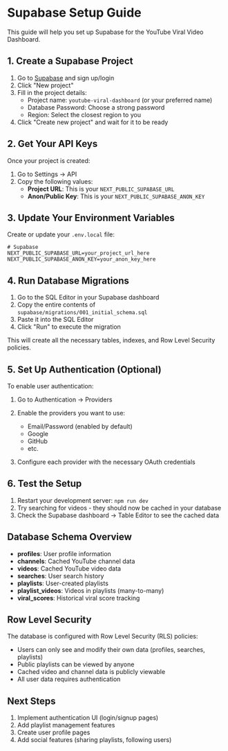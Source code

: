# Supabase Setup Guide

This guide will help you set up Supabase for the YouTube Viral Video Dashboard.

## 1. Create a Supabase Project

1. Go to [Supabase](https://supabase.com) and sign up/login
2. Click "New project"
3. Fill in the project details:
   - Project name: `youtube-viral-dashboard` (or your preferred name)
   - Database Password: Choose a strong password
   - Region: Select the closest region to you
4. Click "Create new project" and wait for it to be ready

## 2. Get Your API Keys

Once your project is created:

1. Go to Settings → API
2. Copy the following values:
   - **Project URL**: This is your `NEXT_PUBLIC_SUPABASE_URL`
   - **Anon/Public Key**: This is your `NEXT_PUBLIC_SUPABASE_ANON_KEY`

## 3. Update Your Environment Variables

Create or update your `.env.local` file:

```env
# Supabase
NEXT_PUBLIC_SUPABASE_URL=your_project_url_here
NEXT_PUBLIC_SUPABASE_ANON_KEY=your_anon_key_here
```

## 4. Run Database Migrations

1. Go to the SQL Editor in your Supabase dashboard
2. Copy the entire contents of `supabase/migrations/001_initial_schema.sql`
3. Paste it into the SQL Editor
4. Click "Run" to execute the migration

This will create all the necessary tables, indexes, and Row Level Security policies.

## 5. Set Up Authentication (Optional)

To enable user authentication:

1. Go to Authentication → Providers
2. Enable the providers you want to use:
   - Email/Password (enabled by default)
   - Google
   - GitHub
   - etc.

3. Configure each provider with the necessary OAuth credentials

## 6. Test the Setup

1. Restart your development server: `npm run dev`
2. Try searching for videos - they should now be cached in your database
3. Check the Supabase dashboard → Table Editor to see the cached data

## Database Schema Overview

- **profiles**: User profile information
- **channels**: Cached YouTube channel data
- **videos**: Cached YouTube video data
- **searches**: User search history
- **playlists**: User-created playlists
- **playlist_videos**: Videos in playlists (many-to-many)
- **viral_scores**: Historical viral score tracking

## Row Level Security

The database is configured with Row Level Security (RLS) policies:

- Users can only see and modify their own data (profiles, searches, playlists)
- Public playlists can be viewed by anyone
- Cached video and channel data is publicly viewable
- All user data requires authentication

## Next Steps

1. Implement authentication UI (login/signup pages)
2. Add playlist management features
3. Create user profile pages
4. Add social features (sharing playlists, following users)